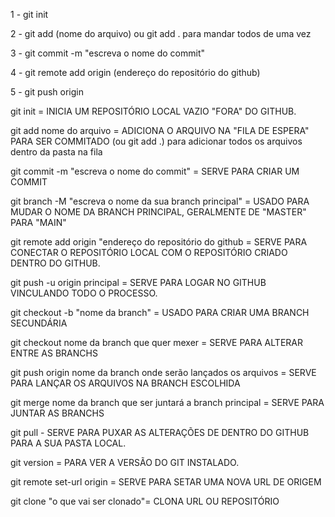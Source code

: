 1 - git init

2 - git add (nome do arquivo) ou git add . para mandar todos de uma vez

3 - git commit -m "escreva o nome do commit"

4 - git remote add origin (endereço do repositório do github)

5 - git push origin










git init = INICIA UM REPOSITÓRIO LOCAL VAZIO "FORA" DO GITHUB.

git add nome do arquivo = ADICIONA O ARQUIVO NA "FILA DE ESPERA" PARA SER COMMITADO
	(ou git add .) para adicionar todos os arquivos dentro da pasta na fila

git commit -m "escreva o nome do commit" = SERVE PARA CRIAR UM COMMIT

git branch -M "escreva o nome da sua branch principal" = USADO PARA MUDAR O NOME DA BRANCH PRINCIPAL, GERALMENTE DE "MASTER" PARA "MAIN"

git remote add origin "endereço do repositório do github = SERVE PARA CONECTAR O REPOSITÓRIO LOCAL COM O REPOSITÓRIO CRIADO DENTRO DO GITHUB.

git push -u origin principal = SERVE PARA LOGAR NO GITHUB VINCULANDO TODO O PROCESSO.

git checkout -b "nome da branch" = USADO PARA CRIAR UMA BRANCH SECUNDÁRIA

git checkout nome da branch que quer mexer = SERVE PARA ALTERAR ENTRE AS BRANCHS

git push origin nome da branch onde serão lançados os arquivos = SERVE PARA LANÇAR OS ARQUIVOS NA BRANCH ESCOLHIDA

git merge nome da branch que ser juntará a branch principal = SERVE PARA JUNTAR AS BRANCHS

git pull - SERVE PARA PUXAR AS ALTERAÇÕES DE DENTRO DO GITHUB PARA A SUA PASTA LOCAL.

git version = PARA VER A VERSÃO DO GIT INSTALADO.

git remote set-url origin = SERVE PARA SETAR UMA NOVA URL DE ORIGEM

git clone "o que vai ser clonado"= CLONA URL OU REPOSITÓRIO